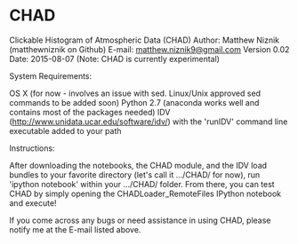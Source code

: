 # CHAD
Clickable Histogram of Atmospheric Data (CHAD)
Author: Matthew Niznik (matthewniznik on Github)
E-mail: matthew.niznik9@gmail.com
Version 0.02
Date: 2015-08-07
(Note: CHAD is currently experimental)

System Requirements:

OS X (for now - involves an issue with sed. Linux/Unix approved sed commands to be added soon)
Python 2.7 (anaconda works well and contains most of the packages needed)
IDV (http://www.unidata.ucar.edu/software/idv/) with the 'runIDV' command line executable added to your path

Instructions:

After downloading the notebooks, the CHAD module, and the IDV load bundles to your favorite directory (let's call it .../CHAD/ for now), run 'ipython notebook' within your .../CHAD/ folder. From there, you can test CHAD by simply opening the CHADLoader_RemoteFiles IPython notebook and execute!

If you come across any bugs or need assistance in using CHAD, please notify me at the E-mail listed above.
